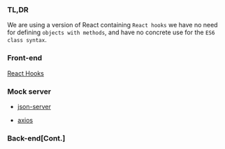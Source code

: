 ### TL,DR

We are using a version of React containing `React hooks` 
we have no need for defining `objects with methods`, 
and have no concrete use for the `ES6 class syntax`.

### Front-end
[React Hooks](https://reactjs.org/docs/hooks-intro.html)

### Mock server
- [json-server](https://github.com/typicode/json-server)

- [axios](https://github.com/axios/axios)

### Back-end[Cont.]